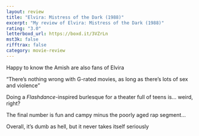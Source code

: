 ```yaml
---
layout: review
title: "Elvira: Mistress of the Dark (1988)"
excerpt: "My review of Elvira: Mistress of the Dark (1988)"
rating: "3.0"
letterboxd_url: https://boxd.it/3VZrLn
mst3k: false
rifftrax: false
category: movie-review
---
```


Happy to know the Amish are also fans of Elvira

“There’s nothing wrong with G-rated movies, as long as there’s lots of sex and violence”

Doing a <i>Flashdance</i>-inspired burlesque for a theater full of teens is… weird, right?

The final number is fun and campy minus the poorly aged rap segment…

Overall, it’s dumb as hell, but it never takes itself seriously
